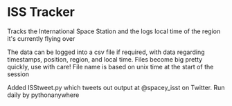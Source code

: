 # ISS Tracker
Tracks the International Space Station and the logs local time of the region it's currently flying over

The data can be logged into a csv file if required, with data regarding timestamps, position, region, and local time. Files become big pretty quickly, use with care! File name is based on unix time at the start of the session

Added ISStweet.py which tweets out output at @spacey_isst on Twitter. Run daily by pythonanywhere
